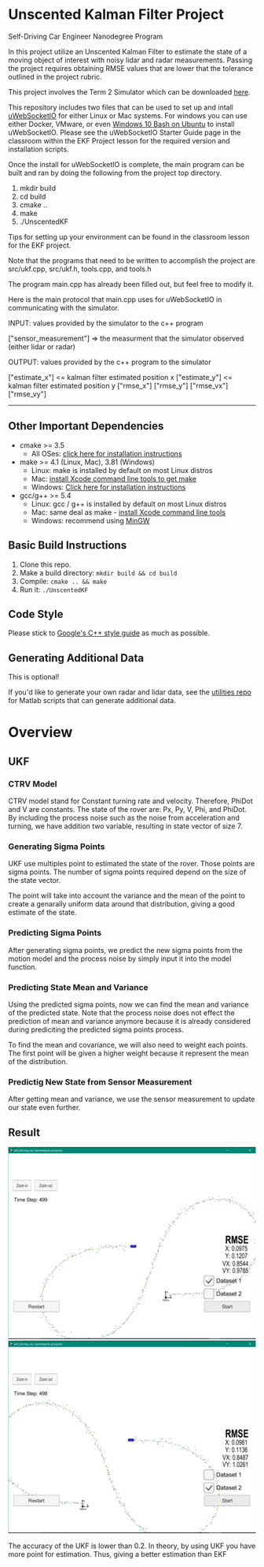# Unscented Kalman Filter Project
Self-Driving Car Engineer Nanodegree Program

In this project utilize an Unscented Kalman Filter to estimate the state of a moving object of interest with noisy lidar and radar measurements. Passing the project requires obtaining RMSE values that are lower that the tolerance outlined in the project rubric. 

This project involves the Term 2 Simulator which can be downloaded [here](https://github.com/udacity/self-driving-car-sim/releases).

This repository includes two files that can be used to set up and intall [uWebSocketIO](https://github.com/uWebSockets/uWebSockets) for either Linux or Mac systems. For windows you can use either Docker, VMware, or even [Windows 10 Bash on Ubuntu](https://www.howtogeek.com/249966/how-to-install-and-use-the-linux-bash-shell-on-windows-10/) to install uWebSocketIO. Please see the uWebSocketIO Starter Guide page in the classroom within the EKF Project lesson for the required version and installation scripts.

Once the install for uWebSocketIO is complete, the main program can be built and ran by doing the following from the project top directory.

1. mkdir build
2. cd build
3. cmake ..
4. make
5. ./UnscentedKF

Tips for setting up your environment can be found in the classroom lesson for the EKF project.

Note that the programs that need to be written to accomplish the project are src/ukf.cpp, src/ukf.h, tools.cpp, and tools.h

The program main.cpp has already been filled out, but feel free to modify it.

Here is the main protocol that main.cpp uses for uWebSocketIO in communicating with the simulator.


INPUT: values provided by the simulator to the c++ program

["sensor_measurement"] => the measurment that the simulator observed (either lidar or radar)


OUTPUT: values provided by the c++ program to the simulator

["estimate_x"] <= kalman filter estimated position x
["estimate_y"] <= kalman filter estimated position y
["rmse_x"]
["rmse_y"]
["rmse_vx"]
["rmse_vy"]

---

## Other Important Dependencies
* cmake >= 3.5
  * All OSes: [click here for installation instructions](https://cmake.org/install/)
* make >= 4.1 (Linux, Mac), 3.81 (Windows)
  * Linux: make is installed by default on most Linux distros
  * Mac: [install Xcode command line tools to get make](https://developer.apple.com/xcode/features/)
  * Windows: [Click here for installation instructions](http://gnuwin32.sourceforge.net/packages/make.htm)
* gcc/g++ >= 5.4
  * Linux: gcc / g++ is installed by default on most Linux distros
  * Mac: same deal as make - [install Xcode command line tools](https://developer.apple.com/xcode/features/)
  * Windows: recommend using [MinGW](http://www.mingw.org/)

## Basic Build Instructions

1. Clone this repo.
2. Make a build directory: `mkdir build && cd build`
3. Compile: `cmake .. && make`
4. Run it: `./UnscentedKF`

## Code Style

Please stick to [Google's C++ style guide](https://google.github.io/styleguide/cppguide.html) as much as possible.

## Generating Additional Data

This is optional!

If you'd like to generate your own radar and lidar data, see the
[utilities repo](https://github.com/udacity/CarND-Mercedes-SF-Utilities) for
Matlab scripts that can generate additional data.

# Overview

## UKF

### CTRV Model
CTRV model stand for Constant turning rate and velocity. Therefore, PhiDot and V are constants.
The state of the rover are: Px, Py, V, Phi, and PhiDot. By including the process noise such as the noise from acceleration and turning, we have addition two variable, resulting in state vector of size 7.

### Generating Sigma Points
UKF use multiples point to estimated the state of the rover. Those points are sigma points. The number of sigma points required depend on the size of the state vector. 

The point will take into account the variance and the mean of the point to create a genarally uniform data around that distribution, giving a good estimate of the state. 

### Predicting Sigma Points
After generating sigma points, we predict the new sigma points from the motion model and the process noise by simply input it into the model function.

### Predicting State Mean and Variance
Using the predicted sigma points, now we can find the mean and variance of the predicted state. Note that the process noise does not effect the prediction of mean and variance anymore because it is already considered during prediciting the predicted sigma points process.

To find the mean and covariance, we will also need to weight each points. The first point will be given a higher weight because it represent the mean of the distribution.

### Predictig New State from Sensor Measurement
After getting mean and variance, we use the sensor measurement to update our state even further.


## Result
![image1](data1.png)
![image2](data2.png)

The accuracy of the UKF is lower than 0.2. In theory, by using UKF you have more point for estimation. Thus, giving a better estimation than EKF